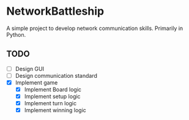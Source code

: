 # NetworkBattleship
A simple project to develop network communication skills. Primarily in Python.

## TODO
- [ ] Design GUI
- [ ] Design communication standard
- [x] Implement game
    - [x] Implement Board logic
    - [x] Implement setup logic
    - [x] Implement turn logic
    - [x] Implement winning logic
